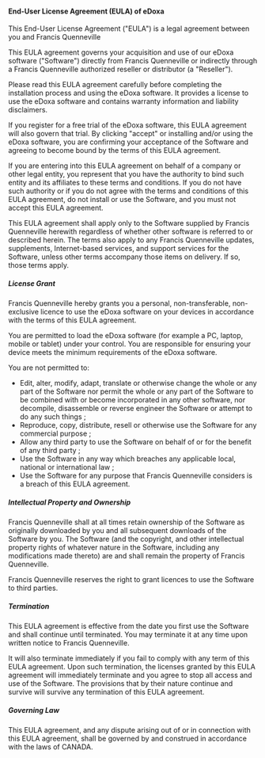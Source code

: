 #### End-User License Agreement (EULA) of eDoxa

This End-User License Agreement ("EULA") is a legal agreement between you and Francis Quenneville

This EULA agreement governs your acquisition and use of our eDoxa software ("Software") directly from Francis Quenneville or indirectly through a Francis Quenneville authorized reseller or distributor (a "Reseller").

Please read this EULA agreement carefully before completing the installation process and using the eDoxa software. It provides a license to use the eDoxa software and contains warranty information and liability disclaimers.

If you register for a free trial of the eDoxa software, this EULA agreement will also govern that trial. By clicking "accept" or installing and/or using the eDoxa software, you are confirming your acceptance of the Software and agreeing to become bound by the terms of this EULA agreement.

If you are entering into this EULA agreement on behalf of a company or other legal entity, you represent that you have the authority to bind such entity and its affiliates to these terms and conditions. If you do not have such authority or if you do not agree with the terms and conditions of this EULA agreement, do not install or use the Software, and you must not accept this EULA agreement.

This EULA agreement shall apply only to the Software supplied by Francis Quenneville herewith regardless of whether other software is referred to or described herein. The terms also apply to any Francis Quenneville updates, supplements, Internet-based services, and support services for the Software, unless other terms accompany those items on delivery. If so, those terms apply.

##### License Grant

Francis Quenneville hereby grants you a personal, non-transferable, non-exclusive licence to use the eDoxa software on your devices in accordance with the terms of this EULA agreement.

You are permitted to load the eDoxa software (for example a PC, laptop, mobile or tablet) under your control. You are responsible for ensuring your device meets the minimum requirements of the eDoxa software.

You are not permitted to:

- Edit, alter, modify, adapt, translate or otherwise change the whole or any part of the Software nor permit the whole or any part of the Software to be combined with or become incorporated in any other software, nor decompile, disassemble or reverse engineer the Software or attempt to do any such things ;
- Reproduce, copy, distribute, resell or otherwise use the Software for any commercial purpose ;
- Allow any third party to use the Software on behalf of or for the benefit of any third party ;
- Use the Software in any way which breaches any applicable local, national or international law ;
- Use the Software for any purpose that Francis Quenneville considers is a breach of this EULA agreement.

##### Intellectual Property and Ownership

Francis Quenneville shall at all times retain ownership of the Software as originally downloaded by you and all subsequent downloads of the Software by you. The Software (and the copyright, and other intellectual property rights of whatever nature in the Software, including any modifications made thereto) are and shall remain the property of Francis Quenneville.

Francis Quenneville reserves the right to grant licences to use the Software to third parties.

##### Termination

This EULA agreement is effective from the date you first use the Software and shall continue until terminated. You may terminate it at any time upon written notice to Francis Quenneville.

It will also terminate immediately if you fail to comply with any term of this EULA agreement. Upon such termination, the licenses granted by this EULA agreement will immediately terminate and you agree to stop all access and use of the Software. The provisions that by their nature continue and survive will survive any termination of this EULA agreement.

##### Governing Law

This EULA agreement, and any dispute arising out of or in connection with this EULA agreement, shall be governed by and construed in accordance with the laws of CANADA.